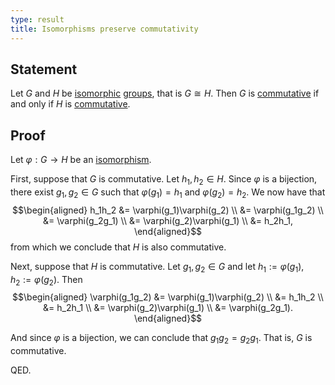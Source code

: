 ```yaml
---
type: result
title: Isomorphisms preserve commutativity
---
```


## Statement

Let $G$ and $H$ be [isomorphic](@group-isomorphism) [groups](@group), that is $G \cong H$. Then $G$ is [commutative](@group) if and only if $H$ is [commutative](@group).

## Proof

Let $\varphi: G \to H$ be an [isomorphism](@group-isomorphism).

First, suppose that $G$ is commutative. Let $h_1, h_2 \in H$. Since $\varphi$ is a bijection, there exist $g_1, g_2 \in G$ such that $\varphi(g_1) = h_1$ and $\varphi(g_2) = h_2$. We now have that $$\begin{aligned} h_1h_2 &= \varphi(g_1)\varphi(g_2) \\ &= \varphi(g_1g_2) \\ &= \varphi(g_2g_1) \\ &= \varphi(g_2)\varphi(g_1) \\ &= h_2h_1, \end{aligned}$$ from which we conclude that $H$ is also commutative.

Next, suppose that $H$ is commutative. Let $g_1, g_2 \in G$ and let $h_1 := \varphi(g_1), h_2 := \varphi(g_2)$. Then $$\begin{aligned} \varphi(g_1g_2) &= \varphi(g_1)\varphi(g_2) \\ &= h_1h_2 \\ &= h_2h_1 \\ &= \varphi(g_2)\varphi(g_1) \\ &= \varphi(g_2g_1). \end{aligned}$$

And since $\varphi$ is a bijection, we can conclude that $g_1g_2 = g_2g_1$. That is, $G$ is commutative.

QED.
